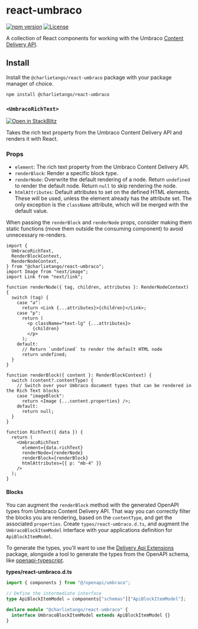 # react-umbraco

[![npm version][npm-version-src]][npm-version-href]
[![License][license-src]][license-href]

A collection of React components for working with the Umbraco
[Content Delivery API](https://docs.umbraco.com/umbraco-cms/reference/content-delivery-api).

## Install

Install the `@charlietango/react-umbraco` package with your package manager of
choice.

```sh
npm install @charlietango/react-umbraco
```

### `<UmbracoRichText>`

[![Open in StackBlitz](https://developer.stackblitz.com/img/open_in_stackblitz_small.svg)](https://stackblitz.com/github/charlie-tango/react-umbraco/tree/main/examples/UmbracoRichText?file=src/RichText.tsx)

Takes the rich text property from the Umbraco Content Delivery API and renders
it with React.

### Props

- `element`: The rich text property from the Umbraco Content Delivery API.
- `renderBlock`: Render a specific block type.
- `renderNode`: Overwrite the default rendering of a node. Return `undefined` to
  render the default node. Return `null` to skip rendering the node.
- `htmlAttributes`: Default attributes to set on the defined HTML elements.
  These will be used, unless the element already has the attribute set. The only
  exception is the `className` attribute, which will be merged with the default
  value.

When passing the `renderBlock` and `renderNode` props, consider making them
static functions (move them outside the consuming component) to avoid
unnecessary re-renders.

```tsx
import {
  UmbracoRichText,
  RenderBlockContext,
  RenderNodeContext,
} from "@charlietango/react-umbraco";
import Image from "next/image";
import Link from "next/link";

function renderNode({ tag, children, attributes }: RenderNodeContext) {
  switch (tag) {
    case "a":
      return <Link {...attributes}>{children}</Link>;
    case "p":
      return (
        <p className="text-lg" {...attributes}>
          {children}
        </p>
      );
    default:
      // Return `undefined` to render the default HTML node
      return undefined;
  }
}

function renderBlock({ content }: RenderBlockContext) {
  switch (content?.contentType) {
    // Switch over your Umbraco document types that can be rendered in the Rich Text blocks
    case "imageBlock":
      return <Image {...content.properties} />;
    default:
      return null;
  }
}

function RichText({ data }) {
  return (
    <UmbracoRichText
      element={data.richText}
      renderNode={renderNode}
      renderBlock={renderBlock}
      htmlAttributes={{ p: "mb-4" }}
    />
  );
}
```

#### Blocks

You can augment the `renderBlock` method with the generated OpenAPI types from
Umbraco Content Delivery API. That way you can correctly filter the blocks you
are rendering, based on the `contentType`, and get the associated `properties`.
Create `types/react-umbraco.d.ts`, and augment the `UmbracoBlockItemModel`
interface with your applications definition for `ApiBlockItemModel`.

To generate the types, you'll want to use the
[Delivery Api Extensions](https://marketplace.umbraco.com/package/umbraco.community.deliveryapiextensions)
package, alongside a tool to generate the types from the OpenAPI schema, like
[openapi-typescript](https://openapi-ts.pages.dev/).

**types/react-umbraco.d.ts**

```ts
import { components } from "@/openapi/umbraco";

// Define the intermediate interface
type ApiBlockItemModel = components["schemas"]["ApiBlockItemModel"];

declare module "@charlietango/react-umbraco" {
  interface UmbracoBlockItemModel extends ApiBlockItemModel {}
}
```

<!-- Badges -->

[npm-version-src]:
  https://img.shields.io/npm/v/@charlietango/react-umbraco?style=flat&colorA=080f12&colorB=1fa669
[npm-version-href]: https://npmjs.com/package/@charlietango/react-umbraco
[license-src]:
  https://img.shields.io/github/license/charlie-tango/react-umbraco.svg?style=flat&colorA=080f12&colorB=1fa669
[license-href]: https://github.com/charlie-tango/react-umbraco/blob/main/LICENSE
